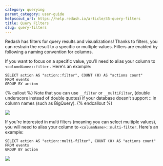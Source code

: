 ```yaml
---
category: querying
parent_category: user-guide
helpscout_url: https://help.redash.io/article/45-query-filters
title: Query Filters
slug: query-filters
---
```

Redash has filters for query results and visualizations! Thanks to filters,
you can restrain the result to a specific or multiple values. Filters are
enabled by following a naming convention for columns.

If you want to focus on a specific value, you'll need to alias your column to
`<columnName>::filter` . Here's an example:

```
SELECT action AS "action::filter", COUNT (0) AS "actions count" 
FROM events 
GROUP BY action
``` 

{% callout %}
Note that you can use  `__filter` or `__multiFilter`, (double underscore
instead of double quotes) if your database doesn’t support :: in column names
(such as BigQuery).
{% endcallout %}

![](/assets/images/docs/gitbook/filter_example_action_create.png)

If you're interested in multi filters (meaning you can select multiple
values), you will need to alias your column to  `<columnName>::multi-filter`.
Here's an example:
    
```
SELECT action AS "action::multi-filter", COUNT (0) AS "actions count" 
FROM events 
GROUP BY action
```

![](/assets/images/docs/gitbook/multifilter_example.png)


